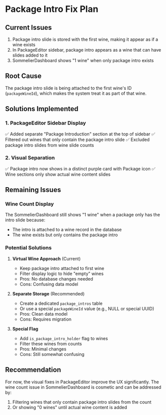 # Package Intro Fix Plan

## Current Issues
1. Package intro slide is stored with the first wine, making it appear as if a wine exists
2. In PackageEditor sidebar, package intro appears as a wine that can have slides added to it
3. SommelierDashboard shows "1 wine" when only package intro exists

## Root Cause
The package intro slide is being attached to the first wine's ID (`packageWineId`), which makes the system treat it as part of that wine.

## Solutions Implemented

### 1. PackageEditor Sidebar Display
✅ Added separate "Package Introduction" section at the top of sidebar
✅ Filtered out wines that only contain the package intro slide
✅ Excluded package intro slides from wine slide counts

### 2. Visual Separation
✅ Package intro now shows in a distinct purple card with Package icon
✅ Wine sections only show actual wine content slides

## Remaining Issues

### Wine Count Display
The SommelierDashboard still shows "1 wine" when a package only has the intro slide because:
- The intro is attached to a wine record in the database
- The wine exists but only contains the package intro

### Potential Solutions

1. **Virtual Wine Approach** (Current)
   - Keep package intro attached to first wine
   - Filter display logic to hide "empty" wines
   - Pros: No database changes needed
   - Cons: Confusing data model

2. **Separate Storage** (Recommended)
   - Create a dedicated `package_intros` table
   - Or use a special `packageWineId` value (e.g., NULL or special UUID)
   - Pros: Clean data model
   - Cons: Requires migration

3. **Special Flag**
   - Add `is_package_intro_holder` flag to wines
   - Filter these wines from counts
   - Pros: Minimal changes
   - Cons: Still somewhat confusing

## Recommendation

For now, the visual fixes in PackageEditor improve the UX significantly. The wine count issue in SommelierDashboard is cosmetic and can be addressed by:
1. Filtering wines that only contain package intro slides from the count
2. Or showing "0 wines" until actual wine content is added